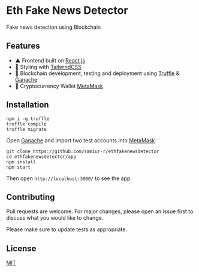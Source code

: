 # Eth Fake News Detector

Fake news detection using Blockchain

## Features
- ▲ Frontend built on [React.js](https://github.com/facebook/react)
- 💅 Styling with [TailwindCSS](https://tailwindcss.com/)
- 🐐 Blockchain development, testing and deployment using [Truffle](https://trufflesuite.com/) & [Ganache](https://trufflesuite.com/ganache/)
- 🌱 Cryptocurrency Wallet [MetaMask](https://metamask.io/)

## Installation

```
npm i -g truffle
truffle compile
truffle migrate
```
Open [Ganache](https://trufflesuite.com/ganache/) and import two test accounts into [MetaMask](https://metamask.io/)

```
git clone https://github.com/samiur-r/ethfakenewsdetector
cd ethfakenewsdetector/app
npm install
npm start
```
Then open `http://localhost:3000/` to see the app.

## Contributing
Pull requests are welcome. For major changes, please open an issue first to discuss what you would like to change.

Please make sure to update tests as appropriate.

## License
[MIT](https://choosealicense.com/licenses/mit/)